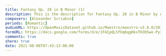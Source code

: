```yaml
---
title: Fantasy Op. 28 in B Minor (1)
description: This is the description for Fantasy Op. 28 in B Minor by Alexander Scriabin
composers: [Alexander Scriabin]
periods: [Romantic]
audioURL: https://OpenMusicDataset.github.io/Maestro/maestro-v3.0.0/2013/ORIG-MIDI_02_7_10_13_Group_MID--AUDIO_11_R3_2013_wav--3.midi
formURL: https://docs.google.com/forms/d/e/1FAIpQLSfUq6qgHkxTHJDSwe-Py3aBKm8U4u52OAn5qKM1l0WIFo58_g/viewform
comments: true
share: true
date: 2021-08-08T07:43:13-06:00
---
```

